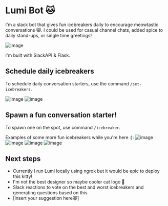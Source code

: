 # Lumi Bot 🐱

I'm a slack bot that gives fun icebreakers daily to encourage meowtastic conversations :smile_cat:. I could be used for casual channel chats, added spice to daily stand-ups, or single time greetings! 

![image](https://user-images.githubusercontent.com/29788614/117940413-0a923980-b2d7-11eb-91e0-e5075d9bf0fc.png)

I'm built with SlackAPI & Flask.

## Schedule daily icebreakers
To schedule daily conversation starters, use the command `/set-icebreakers`.

![image](https://user-images.githubusercontent.com/29788614/117940849-7f657380-b2d7-11eb-9a33-d9849356243e.png)
![image](https://user-images.githubusercontent.com/29788614/117941067-bb003d80-b2d7-11eb-873d-6d4382c02bf6.png)


## Spawn a fun conversation starter!
To spawn one on the spot, use command `/icebreaker`.

Examples of some more fun icebreakers while you're here :): 
![image](https://user-images.githubusercontent.com/29788614/117941224-e125dd80-b2d7-11eb-8411-d31ca1f0b647.png)
![image](https://user-images.githubusercontent.com/29788614/117941308-f995f800-b2d7-11eb-9838-99bf98fab60c.png)
![image](https://user-images.githubusercontent.com/29788614/117941361-04508d00-b2d8-11eb-87bc-13f81e7279cb.png)
![image](https://user-images.githubusercontent.com/29788614/117941460-1b8f7a80-b2d8-11eb-892a-736927cb8404.png)



## Next steps
- Currently I run Lumi locally using ngrok but it would be epic to deploy this kitty!
- I'm not the best designer so maybe cooler cat logo 🤤
- Slack reactions to vote on the best and worst icebreakers and generating questions based on this
- [insert your suggestion here:smile_cat:]
